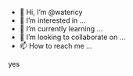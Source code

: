 - 👋 Hi, I’m @watericy
- 👀 I’m interested in ...
- 🌱 I’m currently learning ...
- 💞️ I’m looking to collaborate on ...
- 📫 How to reach me ...

<!---
watericy/watericy is a ✨ special ✨ repository because its `README.md` (this file) appears on your GitHub profile.
You can click the Preview link to take a look at your changes.
--->
yes
